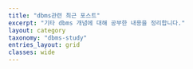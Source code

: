 ```yaml
---
title: "dbms관련 최근 포스트"
excerpt: "기타 dbms 개념에 대해 공부한 내용을 정리합니다."
layout: category
taxonomy: "dbms-study"
entries_layout: grid
classes: wide
---
```


